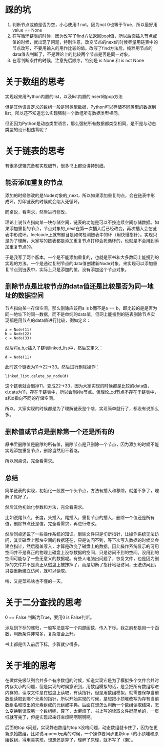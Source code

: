 # 踩的坑

1. 判断节点或值是否为空，小心使用if not，因为not 0也等于True，所以最好用value == None
1. 在写循环链表的时候，因为改写了find方法返回bool值，所以后面插入节点或值的时候，就出现了问题，特别注意，改变节点的next的时候尽量用链表中的节点改写，不要用输入的用作比较的值。改写了find方法后，纯粹用节点的data值去判断了，不是理论上的比较两个节点是否是同一对象。
1. 在写判断条件的时候，注意先后顺序，特别是 is None 和 is not None

# 关于数组的思考

实现起来用Python内置的list，以及list内置的insert和pop方法

但是其他语言定义的数组一般是同类型数据，Python可以存储不同类型的数据到list，所以还不知道怎么实现强制一个数组所有数据类型相同。

但正因为Python是动态类型语言，那么强制所有数据都类型相同，是不是与动态类型的设计相违背呢？

# 关于链表的思考

有很多逻辑完备和实现细节，很多书上都没讲特别细。

## 能否添加重复的节点

添加的时候修改的是Node对象的_next，所以如果添加重复的点，会在链表中形成环，打印链表的时候就会陷入死循环。

同桌说，看需求，然后进行修改。

理论上说节点指向某一块存储空间，链表的功能是可以不按连续空间存储数据。如果添加重复的节点，节点对象的_next在第一次插入后已经改变，再次插入会在链表中形成环。leetcode上就有题目是如何检测链表中的环（用快慢指针）。实现只是为了理解，大家写的链表都是添加重复节点打印会死循环的，也就是不会用到添加重复节点的。

于是我写了两个版本。一个是不能添加重复的，也就是原书和大多数网上能搜到的实现的方法。一个是通过复制节点的data值创建新Node对象，来实现可以添加重复节点到链表中，实际上只是添加的值，没有添加这个节点对象。

## 删除节点是比较节点的data值还是比较是否为同一地址的数据空间

节点指向某一存储空间，那么删除应该用a is b而不是a == b，即比较的是是否为同一地址下的同一数据，而不是单纯的data值，但网上能搜到的链表删除节点实现都是用节点的data值进行比较，例如定义：
```
a = Node(11)
b = Node(22)
c = Node(33)
```
然后将a,b,c插入了链表linked_list中，然后又定义：
```
d = Node(11)
```
此时这个链表为11->22->33。然后进行删除操作：
```
linked_list.delete_by_node(d)
```
这个链表就会删掉11，变成22->33，因为大家实现的时候都是比较的data值，d.data为11，存在于链表中，所以会删掉a节点。但理论上d节点不存在于链表中，a和d指向不同的存储空间。

所以，大家实现的时候都是为了理解链表是个啥，实现简单就行了，都没有说那么多。

## 删除值或节点是删除第一个还是所有的

原书里删除值是删除的所有值，删除节点是只删除一个节点，因为添加的时候不能实现添加重复节点，删除当然用不着咯。

所以同桌说，完全看需求。

## 总结

简单链表的实现，初始化一般要一个头节点，方法有插入和移除，就差不多了，理解了就好了。

然后其他初始化参数和方法，完全看需求。

比如说尾节点，长度，头插入，尾插入，重复节点的插入，删除一个值还是所有值，删除节点还是值，完全看需求，再进行修改。

然后同桌还说了一些操作系统的知识。删除文件只是切断指针，让操作系统无法访问，其实磁盘上那块空间的数据还在，只是访问不到，等下次写入数据的时候又会建立指针，然后覆盖写入，才算是改变了磁盘上的数据。因此操作系统显示的可用空间并不是真正的物理上磁盘上没存数据的空间，只是访问不到的空间。没用到的空间可能存了一些无意义的数据呢。有些人电脑出问题了，恢复文件，也是因为删掉的文件并不是真正从磁盘上被抹掉了，而是切断了指针地址访问，无法访问到，只要重新建立访问，就可以读取。

嗐，又是菜鸡啥也不懂的一天。

# 关于二分查找的思考

0 == False 判断为True，要用0 is False判断。

涉及到下标的递归，一般写法是写一个内部函数，传入下标。我之前都是用一个函数，判断条件非常多，复杂度会上升。

书上都是传入前后下标，步骤就少得多。

# 关于堆的思考

在做优先级队列合并多个有序数组的时候，知道实现它是为了模拟多个文件合并时内存太小的问题，但是实现的时候意识到，用数组模拟的话，是会把所有数组写进内存的，读取文件是在磁盘上读取，有读指针，但是用数组模拟，就需要保存当前数组读取到哪个元素的指针，所以开始实现的时候，是想把小顶堆改写为存有当前数组名和取出的元素组成的元组或字典。后面在想怎么判断一个数组读取结束，怎么变换到读取另一个数组呢，算了，太麻烦了，书上写的读取文件挺简单的，一页纸就写完了，但是实现起来好麻烦啊啊啊啊啊。

后面的top k问题，实现静态数组的top k没啥问题，动态数组就卡住了，因为在更新原始数组，比如说append元素的时候，一个操作要同步更新top k的小顶堆和原始数组，得用类实现，想想还是算了，理解了原理，就不写了（懒）。
